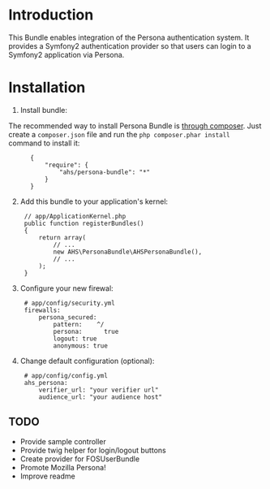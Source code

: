 Introduction
============

This Bundle enables integration of the Persona authentication system. 
It provides a Symfony2 authentication provider so that users can login to a Symfony2 application via Persona.

Installation
============

  1. Install bundle:

  The recommended way to install Persona Bundle is [through composer](http://getcomposer.org). Just create a `composer.json` file and run the `php composer.phar install` command to install it:

          {
              "require": {
                  "ahs/persona-bundle": "*"
              }
          }

  2. Add this bundle to your application's kernel:

          // app/ApplicationKernel.php
          public function registerBundles()
          {
              return array(
                  // ...
                  new AHS\PersonaBundle\AHSPersonaBundle(),
                  // ...
              );
          }  

  3. Configure your new firewal:

          # app/config/security.yml
          firewalls:
              persona_secured:
                  pattern:    ^/
                  persona:      true
                  logout: true
                  anonymous: true

  4. Change default configuration (optional):

          # app/config/config.yml
          ahs_persona:
              verifier_url: "your verifier url"
              audience_url: "your audience host"

## TODO

* Provide sample controller
* Provide twig helper for login/logout buttons
* Create provider for FOSUserBundle
* Promote Mozilla Persona!
* Improve readme